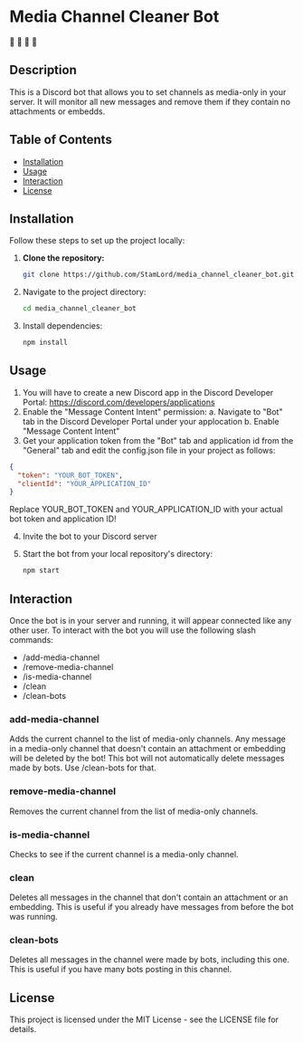 # Media Channel Cleaner Bot

🧹 🧹 🧹 🧹

## Description

This is a Discord bot that allows you to set channels as media-only in your server.
It will monitor all new messages and remove them if they contain no attachments or embedds.

## Table of Contents

- [Installation](#installation)
- [Usage](#usage)
- [Interaction](#interaction)
- [License](#license)

## Installation

Follow these steps to set up the project locally:

1. **Clone the repository:**

   ```bash
   git clone https://github.com/StamLord/media_channel_cleaner_bot.git
   ```
2. Navigate to the project directory:
   ```bash
   cd media_channel_cleaner_bot
   ```
3. Install dependencies:
   ```bash
   npm install
   ```

## Usage

1. You will have to create a new Discord app in the Discord Developer Portal:
    https://discord.com/developers/applications
2. Enable the "Message Content Intent" permission:
  a. Navigate to "Bot" tab in the Discord Developer Portal under your applocation
  b. Enable "Message Content Intent"
3. Get your application token from the "Bot" tab and application id from the "General" tab and edit the config.json file in your project as follows:
  ```json
  {
    "token": "YOUR_BOT_TOKEN",
    "clientId": "YOUR_APPLICATION_ID"
  }
  ```
  Replace YOUR_BOT_TOKEN and YOUR_APPLICATION_ID with your actual bot token and application ID!
  
4. Invite the bot to your Discord server
   
5. Start the bot from your local repository's directory:
   ```bash
   npm start
   ```

## Interaction

Once the bot is in your server and running, it will appear connected like any other user.
To interact with the bot you will use the following slash commands:
* /add-media-channel
* /remove-media-channel
* /is-media-channel
* /clean
* /clean-bots

### add-media-channel
Adds the current channel to the list of media-only channels.
Any message in a media-only channel that doesn't contain an attachment or embedding will be deleted by the bot!
This bot will not automatically delete messages made by bots. Use /clean-bots for that.

### remove-media-channel
Removes the current channel from the list of media-only channels.

### is-media-channel
Checks to see if the current channel is a media-only channel.

### clean
Deletes all messages in the channel that don't contain an attachment or an embedding.
This is useful if you already have messages from before the bot was running.

### clean-bots
Deletes all messages in the channel were made by bots, including this one.
This is useful if you have many bots posting in this channel.

## License
This project is licensed under the MIT License - see the LICENSE file for details.
